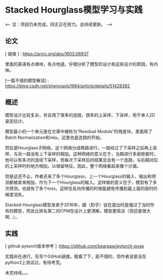 # Stacked Hourglass模型学习与实践
<-- 注：项目仍未完成，同志正在努力。会持续更新。 -->
## 论文
[ 链接 ] : https://arxiv.org/abs/1603.06937

里面的英语有点难啃，有点地道。仔细分析了模型的设计和这些设计的原因，有内味。

[一篇不错的模型解读] : https://blog.csdn.net/shenxiaolu1984/article/details/51428392
## 概述
模型设计比较复杂，并且用了很多的连跳，很多的上采样、下采样，用于单人2D姿态估计。

模型最小的一个单元是在文章中被称为“Residual Module”的残差块，里面用了Batch Normalization和relu，这里也是连跳的开始。

然后是Hourglass子网络，这个网络分成两路进行，一路经过了下采样之后再上采样，与另一路没有上下采样的相加。这种网络的意义在于，当期进行多层嵌套时，他可以有多次的连续下采样，但每次下采样后的结果总会有一个连跳，与后期对应的上采样时的地方相加，以保留特征。因此，整个网络看起来像个沙漏。

但是这还不止，作者还来了多个Hourglass，上一个Hourglass的输入、输出和预测都被拿来相加，作为下一个Hourglass的输入。这样做的意义在于，模型有了多次预测，也就有了多个loss，这样在反向传播的时候能避免传播到最上面的层时的梯度消失。

Stacked Hourglass模型发表于2016年，据（知乎）说在提出时是强过了当时所有的模型，而且比排名第二的CPM在设计上更清晰，模型更简洁（但还是很大啊...）。
## 实践
[ github pytorch版本参考 ] :https://github.com/bearpaw/pytorch-pose

实践尚在进行，先写个GitHub链接。粗看了下，挺不错的，但作者说是没在python3上测试过，有待考究。

未完待续。。。
